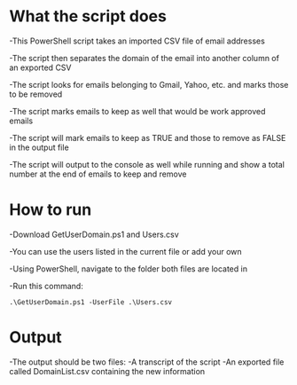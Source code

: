 # What the script does
-This PowerShell script takes an imported CSV file of email addresses

-The script then separates the domain of the email into another column of an exported CSV

-The script looks for emails belonging to Gmail, Yahoo, etc. and marks those to be removed

-The script marks emails to keep as well that would be work approved emails

-The script will mark emails to keep as TRUE and those to remove as FALSE in the output file

-The script will output to the console as well while running and show a total number at the end of emails to keep and remove

# How to run
-Download GetUserDomain.ps1 and Users.csv

-You can use the users listed in the current file or add your own

-Using PowerShell, navigate to the folder both files are located in

-Run this command:
```
.\GetUserDomain.ps1 -UserFile .\Users.csv
```

# Output
-The output should be two files:
	-A transcript of the script
	-An exported file called DomainList.csv containing the new information

